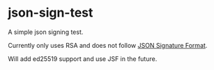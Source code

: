 # json-sign-test

A simple json signing test.

Currently only uses RSA and does not follow [JSON Signature Format](https://cyberphone.github.io/doc/security/jsf.html).

Will add ed25519 support and use JSF in the future.

